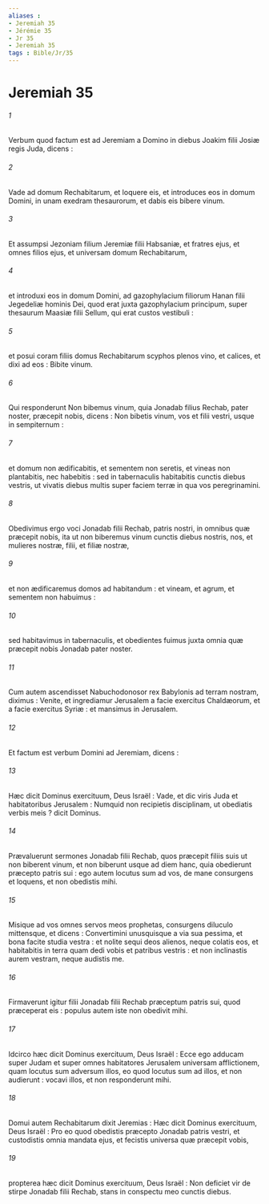 ```yaml
---
aliases : 
- Jeremiah 35
- Jérémie 35
- Jr 35
- Jeremiah 35
tags : Bible/Jr/35
---
```


# Jeremiah 35

###### 1
Verbum quod factum est ad Jeremiam a Domino in diebus Joakim filii Josiæ regis Juda, dicens :
###### 2
Vade ad domum Rechabitarum, et loquere eis, et introduces eos in domum Domini, in unam exedram thesaurorum, et dabis eis bibere vinum.
###### 3
Et assumpsi Jezoniam filium Jeremiæ filii Habsaniæ, et fratres ejus, et omnes filios ejus, et universam domum Rechabitarum,
###### 4
et introduxi eos in domum Domini, ad gazophylacium filiorum Hanan filii Jegedeliæ hominis Dei, quod erat juxta gazophylacium principum, super thesaurum Maasiæ filii Sellum, qui erat custos vestibuli :
###### 5
et posui coram filiis domus Rechabitarum scyphos plenos vino, et calices, et dixi ad eos : Bibite vinum.
###### 6
Qui responderunt Non bibemus vinum, quia Jonadab filius Rechab, pater noster, præcepit nobis, dicens : Non bibetis vinum, vos et filii vestri, usque in sempiternum :
###### 7
et domum non ædificabitis, et sementem non seretis, et vineas non plantabitis, nec habebitis : sed in tabernaculis habitabitis cunctis diebus vestris, ut vivatis diebus multis super faciem terræ in qua vos peregrinamini.
###### 8
Obedivimus ergo voci Jonadab filii Rechab, patris nostri, in omnibus quæ præcepit nobis, ita ut non biberemus vinum cunctis diebus nostris, nos, et mulieres nostræ, filii, et filiæ nostræ,
###### 9
et non ædificaremus domos ad habitandum : et vineam, et agrum, et sementem non habuimus :
###### 10
sed habitavimus in tabernaculis, et obedientes fuimus juxta omnia quæ præcepit nobis Jonadab pater noster.
###### 11
Cum autem ascendisset Nabuchodonosor rex Babylonis ad terram nostram, diximus : Venite, et ingrediamur Jerusalem a facie exercitus Chaldæorum, et a facie exercitus Syriæ : et mansimus in Jerusalem.
###### 12
Et factum est verbum Domini ad Jeremiam, dicens :
###### 13
Hæc dicit Dominus exercituum, Deus Israël : Vade, et dic viris Juda et habitatoribus Jerusalem : Numquid non recipietis disciplinam, ut obediatis verbis meis ? dicit Dominus.
###### 14
Prævaluerunt sermones Jonadab filii Rechab, quos præcepit filiis suis ut non biberent vinum, et non biberunt usque ad diem hanc, quia obedierunt præcepto patris sui : ego autem locutus sum ad vos, de mane consurgens et loquens, et non obedistis mihi.
###### 15
Misique ad vos omnes servos meos prophetas, consurgens diluculo mittensque, et dicens : Convertimini unusquisque a via sua pessima, et bona facite studia vestra : et nolite sequi deos alienos, neque colatis eos, et habitabitis in terra quam dedi vobis et patribus vestris : et non inclinastis aurem vestram, neque audistis me.
###### 16
Firmaverunt igitur filii Jonadab filii Rechab præceptum patris sui, quod præceperat eis : populus autem iste non obedivit mihi.
###### 17
Idcirco hæc dicit Dominus exercituum, Deus Israël : Ecce ego adducam super Judam et super omnes habitatores Jerusalem universam afflictionem, quam locutus sum adversum illos, eo quod locutus sum ad illos, et non audierunt : vocavi illos, et non responderunt mihi.
###### 18
Domui autem Rechabitarum dixit Jeremias : Hæc dicit Dominus exercituum, Deus Israël : Pro eo quod obedistis præcepto Jonadab patris vestri, et custodistis omnia mandata ejus, et fecistis universa quæ præcepit vobis,
###### 19
propterea hæc dicit Dominus exercituum, Deus Israël : Non deficiet vir de stirpe Jonadab filii Rechab, stans in conspectu meo cunctis diebus.
